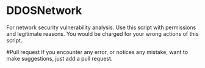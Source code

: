 # DDOSNetwork 
For network security vulnerability analysis. Use this script with permissions and legitimate reasons. You would be charged for your wrong actions of this script.

#Pull request 
If you encounter any error, or notices any mistake, want to make suggestions, just add a pull request.
